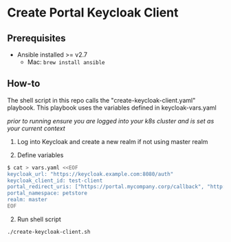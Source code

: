 # Create Portal Keycloak Client

## Prerequisites

- Ansible installed >= v2.7
    -   Mac: `brew install ansible`

## How-to

The shell script in this repo calls the "create-keycloak-client.yaml" playbook. This playbook uses the variables defined in keycloak-vars.yaml

*prior to running ensure you are logged into your k8s cluster and is set as your current context*

1. Log into Keycloak and create a new realm if not using master realm

2. Define variables
```bash
$ cat > vars.yaml <<EOF
keycloak_url: "https://keycloak.example.com:8080/auth" 
keycloak_client_id: test-client
portal_redirect_uris: ["https://portal.mycompany.corp/callback", "http://portal.mycompany.corp/callback"]
portal_namespace: petstore
realm: master
EOF
```

2. Run shell script
```bash
./create-keycloak-client.sh
```
